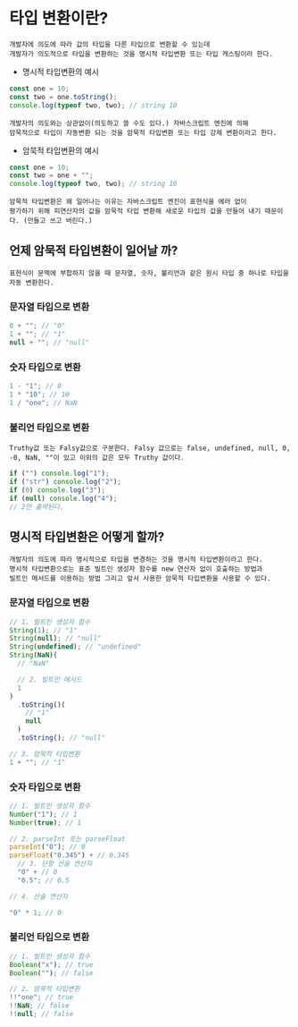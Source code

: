 # 타입 변환이란?

    개발자에 의도에 따라 값의 타입을 다른 타입으로 변환할 수 있는데
    개발자가 의도적으로 타입을 변환하는 것을 명시적 타입변환 또는 타입 캐스팅이라 한다.

- 명시적 타입변환의 예시

```javascript
const one = 10;
const two = one.toString();
console.log(typeof two, two); // string 10
```

    개발자의 의도와는 상관없이(의도하고 쓸 수도 있다.) 자바스크립트 엔진에 의해
    암묵적으로 타입이 자동변환 되는 것을 암묵적 타입변환 또는 타입 강제 변환이라고 한다.

- 암묵적 타입변환의 예시

```javascript
const one = 10;
const two = one + "";
console.log(typeof two, two); // string 10
```

    암묵적 타입변환은 왜 일어나는 이유는 자바스크립트 엔진이 표현식을 에러 없이
    평가하기 위해 피연산자의 값을 암묵적 타입 변환해 새로운 타입의 값을 만들어 내기 때문이다. (만들고 쓰고 버린다.)

## 언제 암묵적 타입변환이 일어날 까?

    표현식이 문맥에 부합하지 않을 때 문자열, 숫자, 불리언과 같은 원시 타입 중 하나로 타입을 자동 변환한다.

### 문자열 타입으로 변환

```javascript
0 + ""; // "0"
1 + ""; // "1"
null + ""; // "null"
```

### 숫자 타입으로 변환

```javascript
1 - "1"; // 0
1 * "10"; // 10
1 / "one"; // NaN
```

### 불리언 타입으로 변환

    Truthy값 또는 Falsy값으로 구분한다. Falsy 값으로는 false, undefined, null, 0, -0, NaN, ""이 있고 이외의 값은 모두 Truthy 값이다.

```javascript
if ("") console.log("1");
if ("str") console.log("2");
if (0) console.log("3");
if (null) console.log("4");
// 2만 출력된다.
```

## 명시적 타입변환은 어떻게 할까?

    개발자의 의도에 따라 명시적으로 타입을 변경하는 것을 명시적 타입변환이라고 한다.
    명시적 타입변환으로는 표준 빌트인 생성자 함수를 new 연산자 없이 호출하는 방법과
    빌트인 메서드를 이용하는 방법 그리고 앞서 사용한 암묵적 타입변환을 사용할 수 있다.

### 문자열 타입으로 변환

```javascript
// 1. 빌트인 생성자 함수
String(1); // "1"
String(null); // "null"
String(undefined); // "undefined"
String(NaN)(
  // "NaN"

  // 2. 빌트인 메서드
  1
)
  .toString()(
    // "1"
    null
  )
  .toString(); // "null"

// 3. 암묵적 타입변환
1 + ""; // "1"
```

### 숫자 타입으로 변환

```javascript
// 1. 빌트인 생성자 함수
Number("1"); // 1
Number(true); // 1

// 2. parseInt 또는 parseFloat
parseInt("0"); // 0
parseFloat("0.345") + // 0.345
  // 3. 단항 산술 연산자
  "0" + // 0
  "0.5"; // 0.5

// 4. 산술 연산자

"0" * 1; // 0
```

### 불리언 타입으로 변환

```javascript
// 1. 빌트인 생성자 함수
Boolean("x"); // true
Boolean(""); // false

// 2. 암묵적 타입변환
!!"one"; // true
!!NaN; // false
!!null; // false
```
